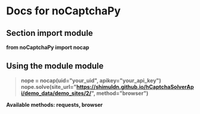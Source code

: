 # Docs for noCaptchaPy


## Section import module

<b>from noCaptchaPy import nocap</p>


## Using the module module

> nope = nocap(uid="your_uid", apikey="your_api_key")
> nope.solve(site_url="https://shimuldn.github.io/hCaptchaSolverApi/demo_data/demo_sites/2/", method="browser")

Available methods: requests, browser
